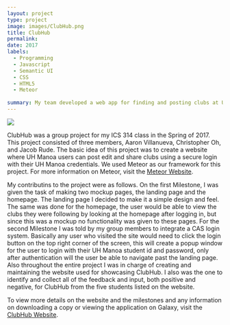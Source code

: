 ```yaml
---
layout: project
type: project
image: images/ClubHub.png
title: ClubHub
permalink: 
date: 2017
labels:
  - Programming
  - Javascript
  - Semantic UI
  - CSS
  - HTML5
  - Meteor
  
summary: My team developed a web app for finding and posting clubs at UH Manoa
---
```


<img class="ui medium right floated rounded image" src="/images/ClubHub.png">


ClubHub was a group project for my ICS 314 class in the Spring of 2017.  This project consisted of three members, Aaron Villanueva, Christopher Oh, and Jacob Rude.  The basic idea of this project was to create a website where UH Manoa users can post edit and share clubs using a secure login with their UH Manoa credentials.  We used Meteor as our framework for this project.  For more information on Meteor, visit the [Meteor Website](https://www.meteor.com/).

My contributins to the project were as follows.  On the first Milestone, I was given the task of making two mockup pages, the landing page and the homepage.  The landing page I decided to make it a simple design and feel.  The same was done for the homepage, the user would be able to view the clubs they were following by looking at the homepage after logging in, but since this was a mockup no functionality was given to these pages.  For the second Milestone I was told by my group members to integrate a CAS login system.  Basically any user who visited the site would need to click the login button on the top right corner of the screen, this will create a popup window for the user to login with their UH Manoa student id and password, only after authentication will the user be able to navigate past the landing page.  Also throughout the entire project I was in charge of creating and maintaining the website used for showcasing ClubHub.  I also was the one to identify and collect all of the feedback and input, both positive and negative, for ClubHub from the five students listed on the website. 

To view more details on the website and the milestones and any information on downloading a copy or viewing the application on Galaxy, visit the [ClubHub Website](https://rude-oh-villanueva.github.io/).

